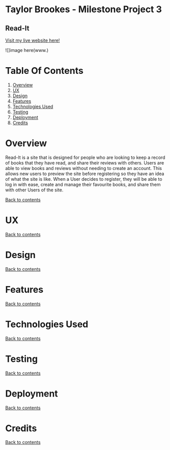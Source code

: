 # Taylor Brookes - Milestone Project 3
## Read-It

[Visit my live website here!](https://read-it-ms3.herokuapp.com/)

![]image here(www.)

# Table Of Contents

1. [Overview](#overview)
2. [UX](#ux)
3. [Design](#design)
4. [Features](#features)
5. [Technologies Used](#technologies-used)
6. [Testing](#testing)
7. [Deployment](#deployment)
8. [Credits](#credits)

# Overview

Read-It is a site that is designed for people who are looking to keep a record of books that they have read, and share their reviews with others. 
Users are able to view books and reviews without needing to create an account. This allows new users to preview the site before registering so they have an idea of what the site is like. 
When a User decides to register, they will be able to log in with ease, create and manage their favourite books, and share them with other Users of the site. 

[Back to contents](#table-of-contents)

# UX

[Back to contents](#table-of-contents)

# Design

[Back to contents](#table-of-contents)

# Features

[Back to contents](#table-of-contents)

# Technologies Used

[Back to contents](#table-of-contents)

# Testing

[Back to contents](#table-of-contents)

# Deployment

[Back to contents](#table-of-contents)

# Credits

[Back to contents](#table-of-contents)